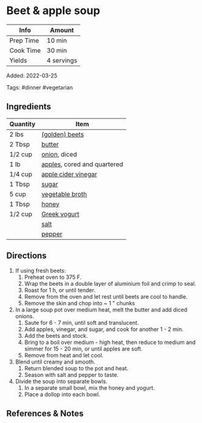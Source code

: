 # Beet & apple soup

| Info      | Amount     |
| --------- | ---------- |
| Prep Time | 10 min     |
| Cook Time | 30 min     |
| Yields    | 4 servings |

Added: 2022-03-25

Tags: #dinner #vegetarian

## Ingredients

| Quantity | Item                                                          |
| -------- | ------------------------------------------------------------- |
| 2 lbs    | [(golden) beets](../_ingredients/beets.md)                    |
| 2 Tbsp   | [butter](../_ingredients/butter.md)                           |
| 1/2 cup  | [onion](../_ingredients/onion.md), diced                      |
| 1 lb     | [apples](../_ingredients/apple.md), cored and quartered       |
| 1/4 cup  | [apple cider vinegar](../_ingredients/apple-cider-vinegar.md) |
| 1 Tbsp   | [sugar](../_ingredients/sugar.md)                             |
| 5 cup    | [vegetable broth](../_ingredients/vegetable-broth.md)         |
| 1 Tbsp   | [honey](../_ingredients/honey.md)                             |
| 1/2 cup  | [Greek yogurt](../_ingredients/greek-yogurt.md)               |
|          | [salt](../_ingredients/table-salt.md)                         |
|          | [pepper](../_ingredients/pepper.md)                           |

## Directions

1. If using fresh beets:
   1. Preheat oven to 375 F.
   2. Wrap the beets in a double layer of aluminium foil and crimp to seal.
   3. Roast for 1 h, or until tender.
   4. Remove from the oven and let rest until beets are cool to handle.
   5. Remove the skin and chop into ~ 1 " chunks
2. In a large soup pot over medium heat, melt the butter and add diced onions.
   1. Saute for 6 - 7 min, until soft and translucent.
   2. Add apples, vinegar, and sugar, and cook for another 1 - 2 min.
   3. Add the beets and stock.
   4. Bring to a boil over medium - high heat, then reduce to medium and simmer for 15 - 20 min, or until apples are soft.
   5. Remove from heat and let cool.
3. Blend until creamy and smooth.
   1. Return blended soup to the pot and heat.
   2. Season with salt and pepper to taste.
4. Divide the soup into separate bowls.
   1. In a separate small bowl, mix the honey and yogurt.
   2. Place a dollop into each bowl.

## References & Notes

[^1]: Original recipe: [A Rising Tide](https://www.eatyourbooks.com/library/197843/a-rising-tide-a-cookbook)

[^2]: Pairs well Newman Estate Winery's Seyval Blanc

[^3]: Can garnish with parsley or dill fronds.

[^4]: The soup, alone without the yogurt mixture, will last for ~ 1 week in a refrigerated airtight container.
